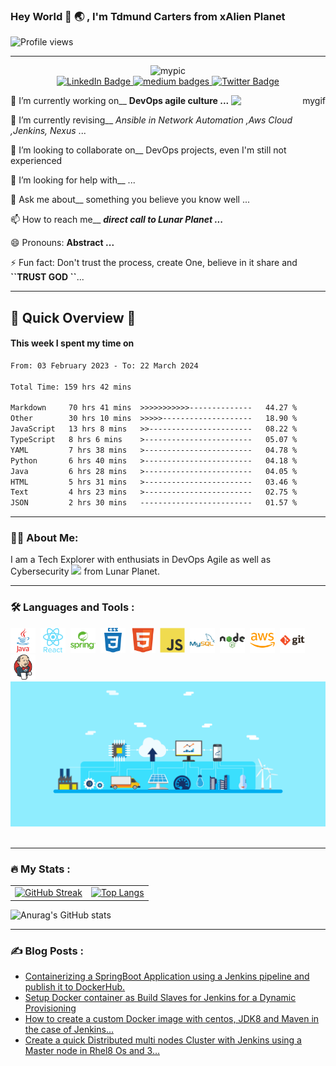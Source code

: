 ### Hey World  👋 :earth_asia: , I'm Tdmund Carters from xAlien Planet 
![Profile views](https://gpvc.arturio.dev/Tcarters)

- - -

<div id="header" align="center">
    <img src="https://media.giphy.com/media/4KkSbPnZ5Skec/giphy.gif"  alt="mypic" width="140"/>
    <div id="badges">
        <a href="https://www.linkedin.com/in/edmond-a-b-tchamie-b65995188/"> 
            <img src="https://img.shields.io/badge/LinkedIn-blue?style=for-the-badge&logo=linkedin&logoColor=white" alt="LinkedIn Badge"/>
        </a>
        <a href="https://medium.com/@tchamieedmond">
            <img src="https://img.shields.io/badge/Medium-12100E?style=for-the-badge&logo=medium&logoColor=white" alt="medium badges" />
        </a>
        <a href="https://twitter.com/Tdmund_">
            <img src="https://img.shields.io/badge/Twitter-blue?style=for-the-badge&logo=twitter&logoColor=white" alt="Twitter Badge" />
        </a>
    </div>
</div>


<div >
<!-- align="center"> -->

<div align="right">
  <img align="right" alt="mygif" src="https://media.giphy.com/media/dWesBcTLavkZuG35MI/giphy.gif" width="30%" height="50%"/>
</div>

<!-- <div align="left"> -->
<!-- <div align="left"> -->
<!-- <p align="left">   -->
    
<p align="left">🔭 I’m currently working on__ <strong> DevOps agile culture ...</strong></p>
<p align="left">🌱 I’m currently revising__ <em> Ansible in Network Automation ,Aws Cloud ,Jenkins, Nexus </em>...</p>
<p align="left">👯 I’m looking to collaborate on__ DevOps projects, even I'm still not experienced </p>
<p align="left">🤔 I’m looking for help with__  ... </p>
<p align="left">💬 Ask me about__ something you believe you know well ... </p>
<p align="left">📫 How to reach me__ <strong><i>direct call to Lunar Planet ...</i></strong></p>
<p align="left">😄 Pronouns: <strong>Abstract ...</strong> </p>
<p align="left">⚡ Fun fact: Don't trust the process, create One, believe in it share and <strong>``TRUST GOD ``</strong>...</p>
    
    
<!-- </p> -->
<!-- </div> -->
</div>

- - -

## :memo: Quick Overview :memo:
#### This week I spent my time on

<!--START_SECTION:waka-->

```txt
From: 03 February 2023 - To: 22 March 2024

Total Time: 159 hrs 42 mins

Markdown     70 hrs 41 mins  >>>>>>>>>>>--------------   44.27 %
Other        30 hrs 10 mins  >>>>>--------------------   18.90 %
JavaScript   13 hrs 8 mins   >>-----------------------   08.22 %
TypeScript   8 hrs 6 mins    >------------------------   05.07 %
YAML         7 hrs 38 mins   >------------------------   04.78 %
Python       6 hrs 40 mins   >------------------------   04.18 %
Java         6 hrs 28 mins   >------------------------   04.05 %
HTML         5 hrs 31 mins   >------------------------   03.46 %
Text         4 hrs 23 mins   >------------------------   02.75 %
JSON         2 hrs 30 mins   -------------------------   01.57 %
```

<!--END_SECTION:waka-->


- - -

### :man_technologist: About Me:

I am a Tech Explorer with enthusiats in DevOps Agile as well as Cybersecurity <img src="https://media.giphy.com/media/3o6wrAeJMzl9gsJP8I/giphy.gif" width="40" /> from Lunar Planet.



- - -

### :hammer_and_wrench: Languages and Tools :

<div>
  <img src="https://github.com/devicons/devicon/blob/master/icons/java/java-original-wordmark.svg" title="Java" alt="Java" width="40" height="40"/>&nbsp;
  <img src="https://github.com/devicons/devicon/blob/master/icons/react/react-original-wordmark.svg" title="React" alt="React" width="40" height="40"/>&nbsp;
  <img src="https://github.com/devicons/devicon/blob/master/icons/spring/spring-original-wordmark.svg" title="Spring" alt="Spring" width="40" height="40"/>&nbsp;
  <!-- <img src="https://github.com/devicons/devicon/blob/master/icons/materialui/materialui-original.svg" title="Material UI" alt="Material UI" width="40" height="40"/>&nbsp; -->
  <!-- <img src="https://github.com/devicons/devicon/blob/master/icons/flutter/flutter-original.svg" title="Flutter" alt="Flutter" width="40" height="40"/>&nbsp; -->
  <!-- <img src="https://github.com/devicons/devicon/blob/master/icons/redux/redux-original.svg" title="Redux" alt="Redux " width="40" height="40"/>&nbsp; -->
  <img src="https://github.com/devicons/devicon/blob/master/icons/css3/css3-plain-wordmark.svg"  title="CSS3" alt="CSS" width="40" height="40"/>&nbsp;
  <img src="https://github.com/devicons/devicon/blob/master/icons/html5/html5-original.svg" title="HTML5" alt="HTML" width="40" height="40"/>&nbsp;
  <img src="https://github.com/devicons/devicon/blob/master/icons/javascript/javascript-original.svg" title="JavaScript" alt="JavaScript" width="40" height="40"/>&nbsp;
  <!-- <img src="https://github.com/devicons/devicon/blob/master/icons/firebase/firebase-plain-wordmark.svg" title="Firebase" alt="Firebase" width="40" height="40"/>&nbsp; -->
  <!-- <img src="https://github.com/devicons/devicon/blob/master/icons/gatsby/gatsby-original.svg" title="Gatsby"  alt="Gatsby" width="40" height="40"/>&nbsp; -->
  <img src="https://github.com/devicons/devicon/blob/master/icons/mysql/mysql-original-wordmark.svg" title="MySQL"  alt="MySQL" width="40" height="40"/>&nbsp;
  <img src="https://github.com/devicons/devicon/blob/master/icons/nodejs/nodejs-original-wordmark.svg" title="NodeJS" alt="NodeJS" width="40" height="40"/>&nbsp;
  <img src="https://github.com/devicons/devicon/blob/master/icons/amazonwebservices/amazonwebservices-plain-wordmark.svg" title="AWS" alt="AWS" width="40" height="40"/>&nbsp;
  <img src="https://github.com/devicons/devicon/blob/master/icons/git/git-original-wordmark.svg" title="Git" **alt="Git" width="40" height="40"/>
  <img src="https://github.com/devicons/devicon/blob/master/icons/jenkins/jenkins-original.svg" title="Jenkins" alt="jenkins" width="40" height="40"/>&nbsp;
    

  <div align="right">
    <img src="https://github.com/Tcarters/Tcarters/blob/master/pics/pipeline.gif" alt="mypipeline" width="600"/>
  </div>
  <br/>
    


</div>



- - -

### :fire: My Stats :

<!-- ![Profile views](https://gpvc.arturio.dev/Tcarters) -->
<!-- ![Profile viewsk](https://hits.dwyl.com/Tcarters/Tcarters.svg)](https://hits.dwyl.com/Tcarters/Tcarters) -->
<!-- ![Visitor Count](https://profile-counter.glitch.me/{Tcarters}/count.svg) -->

|       |       |
|-------|-------|
|[![GitHub Streak](http://github-readme-streak-stats.herokuapp.com?user=Tcarters&theme=dark&background=000000)](https://git.io/streak-stats)| [![Top Langs](https://github-readme-stats.vercel.app/api/top-langs/?username=Tcarters&layout=compact&theme=vision-friendly-dark)](https://github.com/anuraghazra/github-readme-stats)     |

<!-- <div> -->
<!-- <div align="left"> -->

<!-- [![GitHub Streak](http://github-readme-streak-stats.herokuapp.com?user=Tcarters&theme=dark&background=000000)](https://git.io/streak-stats) -->
<!-- <img src="http://github-readme-streak-stats.herokuapp.com?user=Tcarters&theme=dark&background=000000" width="50%" height="45%" alt="streak" /> -->
<!-- </div> -->

<!-- <div align="right"> -->
<!-- [![Top Langs](https://github-readme-stats.vercel.app/api/top-langs/?username=Tcarters&layout=compact&theme=vision-friendly-dark)](https://github.com/anuraghazra/github-readme-stats) -->
<!-- <img src="https://github-readme-stats.vercel.app/api/top-langs/?username=Tcarters&layout=compact&theme=vision-friendly-dark" width="50%" height="45%" /> -->
<!-- </div> -->
    
<!-- </div> -->
 
![Anurag's GitHub stats](https://github-readme-stats.vercel.app/api?username=Tcarters&show_icons=true&theme=radical)
<!-- <img width="45%" height="45%" src="https://github-readme-stats.vercel.app/api?username=Tcarters&show_icons=true&theme=radical" alt="Github Stars" />
 -->

- - -

### :writing_hand: Blog Posts :

<!-- BLOG-POST-LIST:START -->
- [Containerizing a SpringBoot Application using a Jenkins pipeline and publish it to DockerHub.](https://tchamieedmond.medium.com/containerizing-a-springboot-application-using-a-jenkins-pipeline-and-publish-it-to-dockerhub-26270e041740?source=rss-3a631de28a0e------2)
- [Setup Docker container as Build Slaves for Jenkins for a Dynamic Provisioning](https://tchamieedmond.medium.com/setup-docker-container-as-build-slaves-for-jenkins-for-a-dynamic-provisioning-769d95d7ee0d?source=rss-3a631de28a0e------2)
- [How to create a custom Docker image with centos, JDK8 and  Maven in the case of Jenkins…](https://tchamieedmond.medium.com/how-to-create-a-custom-docker-image-with-centos-jdk8-and-maven-in-the-case-of-jenkins-6f28a4628b3c?source=rss-3a631de28a0e------2)
- [Create a quick Distributed multi nodes Cluster with Jenkins using a Master node in Rhel8 Os and 3…](https://tchamieedmond.medium.com/create-a-quick-distributed-multi-nodes-cluster-with-jenkins-using-a-master-node-in-rhel8-os-and-3-fe62caf2b340?source=rss-3a631de28a0e------2)
<!-- BLOG-POST-LIST:END -->



<!--
**Tcarters/Tcarters** is a ✨ _special_ ✨ repository because its `README.md` (this file) appears on your GitHub profile.

Here are some ideas to get you started:

-->
